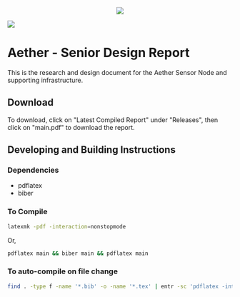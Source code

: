 <p align="center">
  <img src="https://user-images.githubusercontent.com/5152848/146123906-e0c5a518-798d-49a1-ba78-0f2eeff61f5f.png">
  <!-- ![aether](https://user-images.githubusercontent.com/5152848/146123906-e0c5a518-798d-49a1-ba78-0f2eeff61f5f.png) -->
</p>

<p>
  <img src="https://img.shields.io/static/v1?label=Made%20with&message=LaTeX&color=008080&style=for-the-badge&logo=LaTeX">
</p>

# Aether - Senior Design Report
This is the research and design document for the Aether Sensor Node and supporting infrastructure.

## Download
To download, click on "Latest Compiled Report" under "Releases", then click on "main.pdf" to download the report.

## Developing and Building Instructions
### Dependencies
- pdflatex
- biber

### To Compile
```sh
latexmk -pdf -interaction=nonstopmode
```

Or,

```sh
pdflatex main && biber main && pdflatex main
```

### To auto-compile on file change
```sh
find . -type f -name '*.bib' -o -name '*.tex' | entr -sc 'pdflatex -interaction=nonstopmode main && biber main && pdflatex -interaction=nonstopmode main'
```

